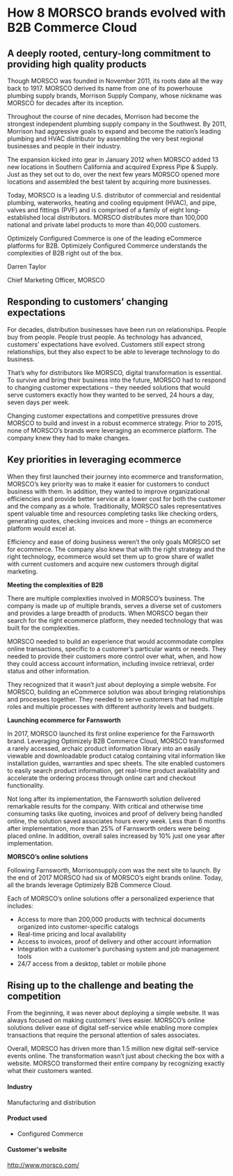 # How 8 MORSCO brands evolved with B2B Commerce Cloud

## A deeply rooted, century-long commitment to providing high quality products

Though MORSCO was founded in November 2011, its roots date all the way back to 1917. MORSCO derived its name from one of its powerhouse plumbing supply brands,
Morrison Supply Company, whose nickname was MORSCO for decades after its
inception.

Throughout the course of nine decades, Morrison had become the strongest
independent plumbing supply company in the Southwest. By 2011, Morrison had
aggressive goals to expand and become the nation’s leading plumbing and HVAC
distributor by assembling the very best regional businesses and people in their
industry.

The expansion kicked into gear in January 2012 when MORSCO added 13 new
locations in Southern California and acquired Express Pipe & Supply. Just as
they set out to do, over the next few years MORSCO opened more locations and
assembled the best talent by acquiring more businesses.

Today, MORSCO is a leading U.S. distributor of commercial and residential
plumbing, waterworks, heating and cooling equipment (HVAC), and pipe, valves and
fittings (PVF) and is comprised of a family of eight long-established local
distributors. MORSCO distributes more than 100,000 national and private label
products to more than 40,000 customers.

Optimizely Configured Commerce is one of the leading eCommerce platforms for
B2B. Optimizely Configured Commerce understands the complexities of B2B right
out of the box.

Darren Taylor

Chief Marketing Officer, MORSCO

## Responding to customers’ changing expectations

For decades, distribution businesses have been run on relationships. People buy
from people. People trust people. As technology has advanced, customers’
expectations have evolved. Customers still expect strong relationships, but they
also expect to be able to leverage technology to do business.

That’s why for distributors like MORSCO, digital transformation is essential. To
survive and bring their business into the future, MORSCO had to respond to
changing customer expectations – they needed solutions that would serve
customers exactly how they wanted to be served, 24 hours a day, seven days per
week.

Changing customer expectations and competitive pressures drove MORSCO to build
and invest in a robust ecommerce strategy. Prior to 2015, none of MORSCO’s
brands were leveraging an ecommerce platform. The company knew they had to make
changes.

## Key priorities in leveraging ecommerce

When they first launched their journey into ecommerce and transformation,
MORSCO’s key priority was to make it easier for customers to conduct business
with them. In addition, they wanted to improve organizational efficiencies and
provide better service at a lower cost for both the customer and the company as
a whole. Traditionally, MORSCO sales representatives spent valuable time and
resources completing tasks like checking orders, generating quotes, checking
invoices and more – things an ecommerce platform would excel at.

Efficiency and ease of doing business weren’t the only goals MORSCO set for
ecommerce. The company also knew that with the right strategy and the right
technology, ecommerce would set them up to grow share of wallet with current
customers and acquire new customers through digital marketing.

**Meeting the complexities of B2B**

There are multiple complexities involved in MORSCO’s business. The company is
made up of multiple brands, serves a diverse set of customers and provides a
large breadth of products. When MORSCO began their search for the right
ecommerce platform, they needed technology that was built for the complexities.

MORSCO needed to build an experience that would accommodate complex online
transactions, specific to a customer’s particular wants or needs. They needed to
provide their customers more control over what, when, and how they could access
account information, including invoice retrieval, order status and other
information.

They recognized that it wasn’t just about deploying a simple website. For
MORSCO, building an eCommerce solution was about bringing relationships and
processes together. They needed to serve customers that had multiple roles and
multiple processes with different authority levels and budgets.

**Launching ecommerce for Farnsworth**

In 2017, MORSCO launched its first online experience for the Farnsworth brand.
Leveraging Optimizely B2B Commerce Cloud, MORSCO transformed a rarely accessed,
archaic product information library into an easily viewable and downloadable
product catalog containing vital information like installation guides,
warranties and spec sheets. The site enabled customers to easily search product
information, get real-time product availability and accelerate the ordering
process through online cart and checkout functionality.

Not long after its implementation, the Farnsworth solution delivered remarkable
results for the company. With critical and otherwise time consuming tasks like
quoting, invoices and proof of delivery being handled online, the solution saved
associates hours every week. Less than 6 months after implementation, more than
25% of Farnsworth orders were being placed online. In addition, overall sales
increased by 10% just one year after implementation.

**MORSCO’s online solutions**

Following Farnsworth, Morrisonsupply.com was the next site to launch. By the end
of 2017 MORSCO had six of MORSCO’s eight brands online. Today, all the brands
leverage Optimizely B2B Commerce Cloud.

Each of MORSCO’s online solutions offer a personalized experience that includes:

- Access to more than 200,000 products with technical documents organized into customer-specific catalogs
- Real-time pricing and local availability
- Access to invoices, proof of delivery and other account information
- Integration with a customer’s purchasing system and job management tools
- 24/7 access from a desktop, tablet or mobile phone

## Rising up to the challenge and beating the competition

From the beginning, it was never about deploying a simple website. It was always
focused on making customers’ lives easier. MORSCO’s online solutions deliver
ease of digital self-service while enabling more complex transactions that
require the personal attention of sales associates.

Overall, MORSCO has driven more than 1.5 million new digital self-service events
online. The transformation wasn’t just about checking the box with a website.
MORSCO transformed their entire company by recognizing exactly what their
customers wanted.

#### Industry

Manufacturing and distribution

#### Product used

- Configured Commerce

#### Customer's website

http://www.morsco.com/
